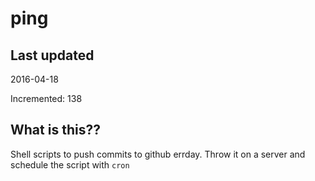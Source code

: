 # ping

## Last updated
2016-04-18

Incremented: 138

## What is this?? 
Shell scripts to push commits to github errday. Throw it on a server and schedule the script with `cron`
